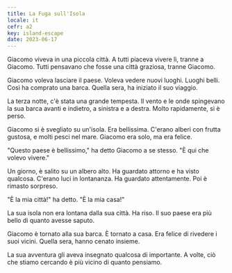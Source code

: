 ```yaml
---
title: La Fuga sull'Isola
locale: it
cefr: a2
key: island-escape
date: 2023-06-17
---
```


Giacomo viveva in una piccola città. A tutti piaceva vivere lì, tranne a Giacomo. Tutti pensavano che fosse una città graziosa, tranne Giacomo.

Giacomo voleva lasciare il paese. Voleva vedere nuovi luoghi. Luoghi belli. Così ha comprato una barca. Quella sera, ha iniziato il suo viaggio.

La terza notte, c'è stata una grande tempesta. Il vento e le onde spingevano la sua barca avanti e indietro, a sinistra e a destra. Molto rapidamente, si è perso.

Giacomo si è svegliato su un'isola. Era bellissima. C'erano alberi con frutta gustosa, e molti pesci nel mare. Giacomo era solo, ma era felice.

"Questo paese è bellissimo," ha detto Giacomo a se stesso. "È qui che volevo vivere."

Un giorno, è salito su un albero alto. Ha guardato attorno e ha visto qualcosa. C'erano luci in lontananza. Ha guardato attentamente. Poi è rimasto sorpreso.

"È la mia città!" ha detto. "È la mia casa!"

La sua isola non era lontana dalla sua città. Ha riso. Il suo paese era più bello di quanto avesse saputo.

Giacomo è tornato alla sua barca. È tornato a casa. Era felice di rivedere i suoi vicini. Quella sera, hanno cenato insieme.

La sua avventura gli aveva insegnato qualcosa di importante. A volte, ciò che stiamo cercando è più vicino di quanto pensiamo.